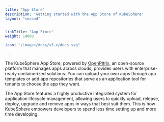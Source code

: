 ```yaml
---
title: "App Store"
description: "Getting started with the App Store of KubeSphere"
layout: "second"


linkTitle: "App Store"
weight: 14000

icon: "/images/docs/v3.x/docs.svg"

---
```


The KubeSphere App Store, powered by [OpenPitrix](https://github.com/openpitrix/openpitrix), an open-source platform that manages apps across clouds, provides users with enterprise-ready containerized solutions. You can upload your own apps through app templates or add app repositories that serve as an application tool for tenants to choose the app they want.

The App Store features a highly productive integrated system for application lifecycle management, allowing users to quickly upload, release, deploy, upgrade and remove apps in ways that best suit them. This is how KubeSphere empowers developers to spend less time setting up and more time developing.
